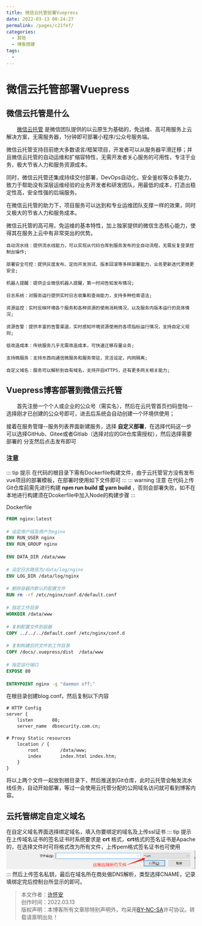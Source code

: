```yaml
---
title: 微信云托管部署Vuepress
date: 2022-03-13 00:24:27
permalink: /pages/c21fef/
categories:
  - 其他
  - 博客搭建
tags:
  - 
---
```


# 微信云托管部署Vuepress

## 微信云托管是什么
&ensp;&ensp;&ensp;&ensp;[微信云托管](https://cloud.weixin.qq.com) 是微信团队提供的以云原生为基础的，免运维、高可用服务上云解决方案，无需服务器，1分钟即可部署小程序/公众号服务端。

微信云托管支持目前绝大多数语言/框架项目，开发者可以从服务器平滑迁移；并且微信云托管的自动运维和扩缩容特性，无需开发者关心服务的可用性，专注于业务，极大节省人力和服务资源成本。

同时，微信云托管还集成持续交付部署，DevOps自动化，安全鉴权等众多能力，致力于帮助没有深层运维经验的业务开发者和研发团队，用最低的成本，打造出稳定性高，安全性强的后端服务。

在微信云托管的助力下，项目服务可以达到和专业运维团队支撑一样的效果，同时又极大的节省人力和服务成本。

微信云托管的高可用，免运维的基本特性，加上独家提供的微信生态核心能力，使得其在服务上云中有非常突出的优势。

    自动流水线：提供流水线能力，可以实现从代码仓库到服务发布的全自动流程，无需反复登录控制台操作;

    部署安全可控：提供灰度发布、定向开发测试、版本回滚等多样部署能力，业务更新迭代更稳更安全;

    机器人提醒：提供企业微信机器人提醒，第一时间告知发布情况;

    日志系统：对服务运行提供实时日志收集和查询能力，支持多种检索语法;

    资源监控：实时反映环境各个服务和各种资源的使用消耗情况，以及服务内版本运行的具体情况;

    资源告警：提供丰富的告警渠道，实时感知环境资源使用的各项指标运行情况，支持自定义规则;

    低改造成本：传统服务几乎无需改造成本，可快速迁移存量业务;

    支持微服务：支持东西向通信微服务和服务常驻，灵活设定，内网隔离;

    自定义域名：服务可以解析到自有域名，支持开启HTTPS，还有更多网关相关能力;

## Vuepress博客部署到微信云托管
&ensp;&ensp;&ensp;&ensp;首先注册一个个人或企业的公众号（需实名），然后在云托管首页扫码登陆--选择刚才已创建的公众号即可，进去后系统会自动创建一个环境供使用；

接着在服务管理--服务列表界面新建服务，选择 **自定义部署**，在选择代码这一步可以选择GitHub、Gitee或者Gitlab（选择对应的Git仓库需授权），然后选择需要部署的
分支然后点击发布即可

### 注意
::: tip 提示
在代码的根目录下需有Dockerfile构建文件，由于云托管官方没有发布vue项目的部署模板，在部署时使用如下文件即可
:::
::: warning 注意
在代码上传Git仓库前需先进行构建 **npm run build 或 yarn build** ，否则会部署失败，如不在本地进行构建须在Dcokerfile中加入Node的构建步骤
:::

Dockerfile

```dockerfile
FROM nginx:latest

# 设定用户组及用户为nginx
ENV RUN_USER nginx
ENV RUN_GROUP nginx

ENV DATA_DIR /data/www

# 设定日志路径为/data/log/nginx
ENV LOG_DIR /data/log/nginx

# 删除容器内默认的配置文件
RUN rm -rf /etc/nginx/conf.d/default.conf

# 指定工作目录
WORKDIR /data/www

# 复制配置文件到容器
COPY ../../../default.conf /etc/nginx/conf.d

# 复制构建后的文件到工作目录
COPY /docs/.vuepress/dist  /data/www

# 指定运行端口
EXPOSE 80

ENTRYPOINT nginx -g "daemon off;"
```

在根目录创建blog.conf，然后复制以下内容
```nginx configuration
# HTTP Config
server {
    listen       80;
    server_name  dbsecurity.com.cn;

# Proxy Static resources
    location / {
        root        /data/www;
        index       index.html index.htm;
    }
}
```
将以上两个文件一起放到根目录下，然后推送到Git仓库，此时云托管会触发流水线任务，自动开始部署，等过一会使用云托管分配的公网域名访问就可看到博客内容。

## 云托管绑定自定义域名
在自定义域名界面选择绑定域名，填入你要绑定的域名及上传ssl证书
::: tip 提示
在上传域名证书的签名证书时系统要求是 **crt** 格式，**crt**格式的签名证书是Apache的，在选择文件时可将格式改为所有文件，上传pem格式签名证书也可使用
![avatar](../../.vuepress/public/img/crt.png)
:::
然后上传签名私钥，最后在域名所在商处做DNS解析，类型选择CNAME，记录填绑定完后控制台所显示的即可。

>本文作者：[许怀安](https://dbsecurity.com.cn/)
><br/>创作时间：2022.03.13
><br/>版权声明：本博客所有文章除特别声明外，均采用[BY-NC-SA](https://creativecommons.org/licenses/by-nc-sa/4.0/deed.zh)许可协议。转载请禀明出处！
